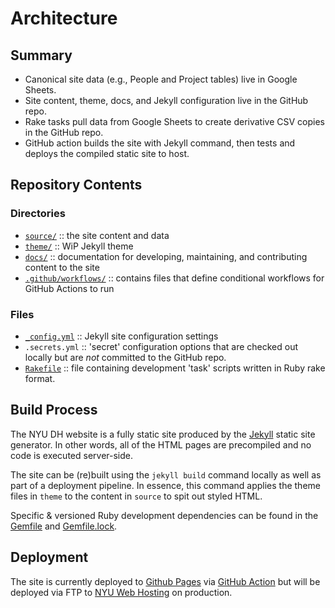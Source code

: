 # Architecture

## Summary
- Canonical site data (e.g., People and Project tables) live in Google Sheets.
- Site content, theme, docs, and Jekyll configuration live in the GitHub repo.
- Rake tasks pull data from Google Sheets to create derivative CSV copies in the GitHub repo.
- GitHub action builds the site with Jekyll command, then tests and deploys the compiled static site to host.

## Repository Contents

### Directories
- [`source/`](../source) :: the site content and data
- [`theme/`](../theme)  :: WiP Jekyll theme  
- [`docs/`](../docs) :: documentation for developing, maintaining, and contributing content to the site
- [`.github/workflows/`](../.github/workflows) :: contains files that define conditional workflows for GitHub Actions to run

### Files
- [`_config.yml`](../_config.yml) :: Jekyll site configuration settings
- `.secrets.yml` :: 'secret' configuration options that are checked out locally but are *not* committed to the GitHub repo.
- [`Rakefile`](../Rakefile) :: file containing development 'task' scripts written in Ruby rake format.


## Build Process
The NYU DH website is a fully static site produced by the [Jekyll](https://jekyllrb.com/) static site generator. In other words, all of the HTML pages are precompiled and no code is executed server-side.

The site can be (re)built using the `jekyll build` command locally as well as part of a deployment pipeline. In essence, this command applies the theme files in `theme` to the content in `source` to spit out styled HTML.

Specific & versioned Ruby development dependencies can be found in the [Gemfile](../Gemfile) and [Gemfile.lock](../Gemfile.lock).

## Deployment

The site is currently deployed to [Github Pages](https://nyu-dh.github.io) via [GitHub Action](https://github.com/nyu-dh/nyu-dh.github.io/actions) but will be deployed via FTP to [NYU Web Hosting](https://hosting.nyu.edu) on production.
